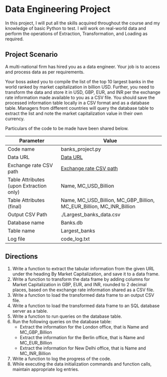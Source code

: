 # Data Engineering Project

In this project, I will put all the skills acquired throughout the course and my knowledge of basic Python to test. I will work on real-world data and perform the operations of Extraction, Transformation, and Loading as required.

## Project Scenario

A multi-national firm has hired you as a data engineer. Your job is to access and process data as per requirements.

Your boss asked you to compile the list of the top 10 largest banks in the world ranked by market capitalization in billion USD. Further, you need to transform the data and store it in USD, GBP, EUR, and INR per the exchange rate information made available to you as a CSV file. You should save the processed information table locally in a CSV format and as a database table. Managers from different countries will query the database table to extract the list and note the market capitalization value in their own currency.

Particulars of the code to be made have been shared below.

| Parameter                 | Value                                                               |
|---------------------------|---------------------------------------------------------------------|
| Code name                 | banks_project.py                                                    |
| Data URL                  | [Data URL](https://web.archive.org/web/20230908091635/https://en.wikipedia.org/wiki/List_of_largest_banks) |
| Exchange rate CSV path    | [Exchange rate CSV path](https://cf-courses-data.s3.us.cloud-object-storage.appdomain.cloud/IBMSkillsNetwork-PY0221EN-Coursera/labs/v2/exchange_rate.csv) |
| Table Attributes (upon Extraction only) | Name, MC_USD_Billion                                          |
| Table Attributes (final)  | Name, MC_USD_Billion, MC_GBP_Billion, MC_EUR_Billion, MC_INR_Billion |
| Output CSV Path           | ./Largest_banks_data.csv                                           |
| Database name             | Banks.db                                                            |
| Table name                | Largest_banks                                                       |
| Log file                  | code_log.txt                                                        |


## Directions

1. Write a function to extract the tabular information from the given URL under the heading By Market Capitalization, and save it to a data frame.
2. Write a function to transform the data frame by adding columns for Market Capitalization in GBP, EUR, and INR, rounded to 2 decimal places, based on the exchange rate information shared as a CSV file.
3. Write a function to load the transformed data frame to an output CSV file.
4. Write a function to load the transformed data frame to an SQL database server as a table.
5. Write a function to run queries on the database table.
6. Run the following queries on the database table:
    - Extract the information for the London office, that is Name and MC_GBP_Billion
    - Extract the information for the Berlin office, that is Name and MC_EUR_Billion
    - Extract the information for New Delhi office, that is Name and MC_INR_Billion
7. Write a function to log the progress of the code.
8. While executing the data initialization commands and function calls, maintain appropriate log entries.
